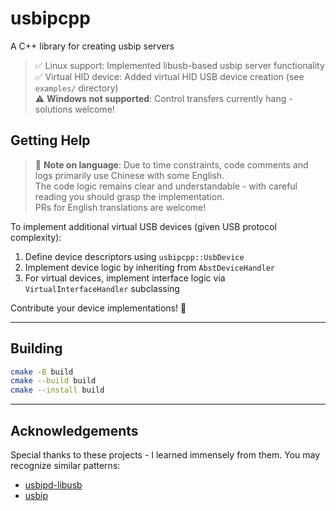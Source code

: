 # usbipcpp

A C++ library for creating usbip servers

> ✅ Linux support: Implemented libusb-based usbip server functionality  
> ✅ Virtual HID device: Added virtual HID USB device creation (see `examples/` directory)  
> ⚠️ **Windows not supported**: Control transfers currently hang - solutions welcome!

## Getting Help
> 📝 **Note on language**: Due to time constraints, code comments and logs primarily use Chinese with some English.  
> The code logic remains clear and understandable - with careful reading you should grasp the implementation.  
> PRs for English translations are welcome!

To implement additional virtual USB devices (given USB protocol complexity):
1. Define device descriptors using `usbipcpp::UsbDevice`
2. Implement device logic by inheriting from `AbstDeviceHandler`
3. For virtual devices, implement interface logic via `VirtualInterfaceHandler` subclassing

Contribute your device implementations! 🚀

---

## Building
```bash
cmake -B build
cmake --build build
cmake --install build
```

---

## Acknowledgements
Special thanks to these projects - I learned immensely from them. You may recognize similar patterns:
- [usbipd-libusb](https://github.com/raydudu/usbipd-libusb)
- [usbip](https://github.com/jiegec/usbip)  